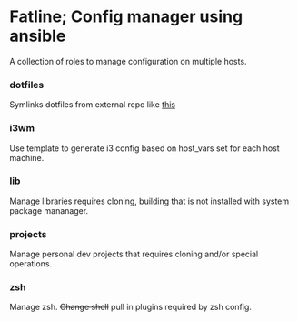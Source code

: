 Fatline; Config manager using ansible
===
A collection of roles to manage configuration on multiple hosts.

### dotfiles
Symlinks dotfiles from external repo like [this](https://github.com/roosta/dotfiles)

### i3wm
Use template to generate i3 config based on host_vars set for each host machine.

### lib
Manage libraries requires cloning, building that is not installed with system package mananager.

### projects
Manage personal dev projects that requires cloning and/or special operations.

### zsh
Manage zsh. ~~Change shell~~ pull in plugins required by zsh config.
